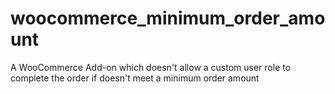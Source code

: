 # woocommerce_minimum_order_amount
A WooCommerce Add-on which doesn't allow a custom user role to complete the order if doesn't meet a minimum order amount
